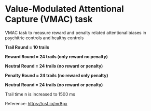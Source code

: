 # Value-Modulated Attentional Capture (VMAC) task

VMAC task to measure reward and penalty related attentional biases in psychitric controls and healthy controls

<b>Trail Round = 10 trails</b>
 
<b>Reward Round = 24 trails (only reward no penalty)</b>
 
<b>Neutral Round  = 24 trails (no reward or penalty)</b>
 
<b>Penalty Round = 24 trails (no reward only penalty)</b>
 
<b>Neutral Round = 24 trails (no reward or penalty)</b>

Trail time n is increased to 1500 ms

Reference: https://osf.io/mr8px

